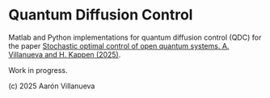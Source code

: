 # Quantum Diffusion Control

Matlab and Python implementations for quantum diffusion control (QDC) for the paper [Stochastic optimal control of open quantum systems. A. Villanueva and H. Kappen (2025)](https://arxiv.org/abs/2410.18635).

Work in progress.


(c) 2025 Aarón Villanueva
